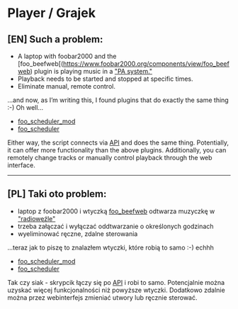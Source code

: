 # Player / Grajek

## [EN] Such a problem:

  - A laptop with foobar2000 and the [foo_beefweb[(https://www.foobar2000.org/components/view/foo_beefweb) plugin is playing music in a ["PA system."](https://en.wikipedia.org/wiki/Public_address_system)
  - Playback needs to be started and stopped at specific times.
  - Eliminate manual, remote control.

...and now, as I’m writing this, I found plugins that do exactly the same thing :-) Oh well...
  - [foo_scheduler_mod](https://www.foobar2000.org/components/view/foo_scheduler_mod)
  - [foo_scheduler](https://www.foobar2000.org/components/view/foo_scheduler)

Either way, the script connects via [API](https://hyperblast.org/beefweb/api/) and does the same thing. Potentially, it can offer more functionality than the above plugins. Additionally, you can remotely change tracks or manually control playback through the web interface.

---

## [PL] Taki oto problem:
  - laptop z foobar2000 i wtyczką [foo_beefweb](https://www.foobar2000.org/components/view/foo_beefweb) odtwarza muzyczkę w ["radiowęźle"](https://pl.wikipedia.org/wiki/Radiow%C4%99ze%C5%82)
  - trzeba załączać i wyłączać oddtwarzanie o określonych godzinach
  - wyeliminować ręczne, zdalne sterowania

...teraz jak to piszę to znalazłem wtyczki, które robią to samo :-) echhh
  - [foo_scheduler_mod](https://www.foobar2000.org/components/view/foo_scheduler_mod)
  - [foo_scheduler](https://www.foobar2000.org/components/view/foo_scheduler)

Tak czy siak - skrypcik łączy się po [API](https://hyperblast.org/beefweb/api/) i robi to samo. Potencjalnie można uzyskać więcej funkcjonalności niż powyższe wtyczki. Dodatkowo zdalnie można przez webinterfejs zmieniać utwory lub ręcznie sterować.
